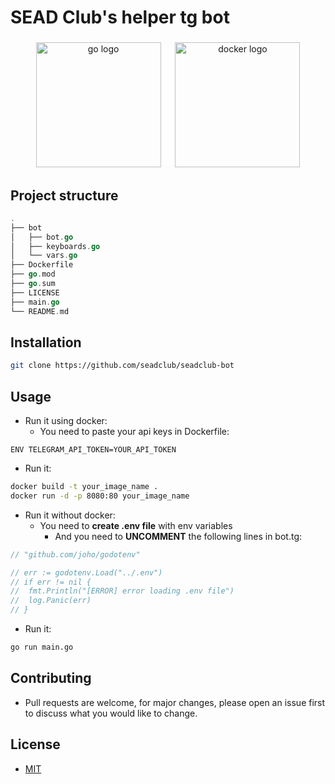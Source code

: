 # SEAD Club's helper tg bot

###

<div align="center">
  <img src="https://cdn.jsdelivr.net/gh/devicons/devicon/icons/go/go-original.svg" height="200" alt="go logo"  />
  <img width="15" />
  <img src="https://cdn.jsdelivr.net/gh/devicons/devicon/icons/docker/docker-original.svg" height="200" alt="docker logo"  />
</div>

###

## Project structure

```go
.
├── bot
│   ├── bot.go
│   ├── keyboards.go
│   └── vars.go
├── Dockerfile
├── go.mod
├── go.sum
├── LICENSE
├── main.go
└── README.md
```

## Installation

```sh
git clone https://github.com/seadclub/seadclub-bot
```

## Usage

- Run it using docker:
    - You need to paste your api keys in Dockerfile:

```env
ENV TELEGRAM_API_TOKEN=YOUR_API_TOKEN
```

- Run it:

```sh
docker build -t your_image_name .
docker run -d -p 8080:80 your_image_name
```

- Run it without docker:
    - You need to **create .env file** with env variables
        - And you need to **UNCOMMENT** the following lines in bot.tg:

```go
// "github.com/joho/godotenv"
```

```go
// err := godotenv.Load("../.env")
// if err != nil {
// 	fmt.Println("[ERROR] error loading .env file")
// 	log.Panic(err)
// }
```

- Run it:

```sh
go run main.go
```

## Contributing

- Pull requests are welcome, for major changes, please open an issue first to
  discuss what you would like to change.

## License

- [MIT](https://choosealicense.com/licenses/mit)
